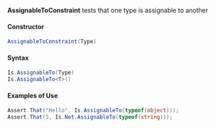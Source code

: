 **AssignableToConstraint** tests that one type is assignable to another

#### Constructor

```C#
AssignableToConstraint(Type)
```

#### Syntax

```C#
Is.AssignableTo(Type)
Is.AssignableTo<T>()
```

#### Examples of Use

```C#
Assert.That("Hello", Is.AssignableTo(typeof(object)));
Assert.That(5, Is.Not.AssignableTo(typeof(string)));
```